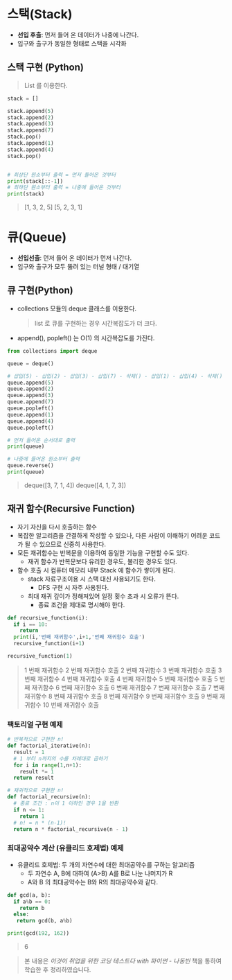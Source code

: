 # 스택(Stack)

- **선입 후출**: 먼저 들어 온 데이터가 나중에 나간다.
- 입구와 출구가 동일한 형태로 스택을 시각화



## 스택 구현 (Python)

> List 를 이용한다.

```python
stack = []

stack.append(5)
stack.append(2)
stack.append(3)
stack.append(7)
stack.pop()
stack.append(1)
stack.append(4)
stack.pop()


# 최상단 원소부터 출력 = 먼저 들어온 것부터
print(stack[::-1])
# 최하단 원소부터 출력 = 나중에 들어온 것부터
print(stack)
```

> [1, 3, 2, 5]
> [5, 2, 3, 1]





# 큐(Queue)

- **선입선출**: 먼저 들어 온 데이터가 먼저 나간다.
- 입구와 출구가 모두 뚫려 있는 터널 형태 / 대기열



## 큐 구현(Python)

- collections 모듈의 deque 클래스를 이용한다.

  > list 로 큐를 구현하는 경우 시간복잡도가 더 크다.

- append(), popleft() 는 O(1)  의 시간복잡도를 가진다.

```python
from collections import deque

queue = deque()

# 삽입(5) - 삽입(2) - 삽입(3) - 삽입(7) - 삭제() - 삽입(1) - 삽입(4) - 삭제() 
queue.append(5)
queue.append(2)
queue.append(3)
queue.append(7)
queue.popleft()
queue.append(1)
queue.append(4)
queue.popleft()

# 먼저 들어온 순서대로 출력
print(queue)

# 나중에 들어온 원소부터 출력
queue.reverse()
print(queue)
```

> deque([3, 7, 1, 4])
> deque([4, 1, 7, 3])





## 재귀 함수(Recursive Function)

- 자기 자신을 다시 호출하는 함수
- 복잡한 알고리즘을 간결하게 작성할 수 있으나, 다른 사람이 이해하기 어려운 코드가 될 수 있으므로 신중히 사용한다.
- 모든 재귀함수는 반복문을 이용하여 동일한 기능을 구현할 수도 있다.
  - 재귀 함수가 반복문보다 유리한 경우도, 불리한 경우도 있다.
- 함수 호출 시 컴퓨터 메모리 내부 Stack 에 함수가 쌓이게 된다. 
  - stack 자료구조이용 시 스택 대신 사용되기도 한다.
    - DFS 구현 시 자주 사용된다.
  - 최대 재귀 깊이가 정해져있어 일정 횟수 초과 시 오류가 뜬다.
    - 종료 조건을 제대로 명시해야 한다.

```python
def recursive_function(i):
  if i == 10:
    return
  print(i,'번째 재귀함수',i+1,'번째 재귀함수 호출')
  recursive_function(i+1)

recursive_function(1)
```

> 1 번째 재귀함수 2 번째 재귀함수 호출
> 2 번째 재귀함수 3 번째 재귀함수 호출
> 3 번째 재귀함수 4 번째 재귀함수 호출
> 4 번째 재귀함수 5 번째 재귀함수 호출
> 5 번째 재귀함수 6 번째 재귀함수 호출
> 6 번째 재귀함수 7 번째 재귀함수 호출
> 7 번째 재귀함수 8 번째 재귀함수 호출
> 8 번째 재귀함수 9 번째 재귀함수 호출
> 9 번째 재귀함수 10 번째 재귀함수 호출



### 팩토리얼 구현 예제

```python
# 반복적으로 구현한 n!
def factorial_iterative(n):
  result = 1
  # 1 부터 n까지의 수를 차례대로 곱하기
  for i in range(1,n+1):
    result *= 1
  return result

# 재귀적으로 구현한 n!
def factorial_recursive(n):
  # 종료 조건 : n이 1 이하인 경우 1을 반환
  if n <= 1:
    return 1
  # n! = n * (n-1)!
  return n * factorial_recursive(n - 1)
```



### 최대공약수 계산 (유클리드 호제법) 예제

- 유클리드 호제법: 두 개의 자연수에 대한 최대공약수를 구하는 알고리즘
  - 두 자연수 A, B에 대하여 (A>B) A를 B로 나눈 나머지가 R
  - A와 B 의 최대공약수는 B와 R의 최대공약수와 같다.

```python
def gcd(a, b):
  if a%b == 0:
    return b
  else:
   return gcd(b, a%b)

print(gcd(192, 162))
```

> 6



> 본 내용은 *이것이 취업을 위한 코딩 테스트다 with 파이썬 - 나동빈* 책을 통하여 학습한 후 정리하였습니다.